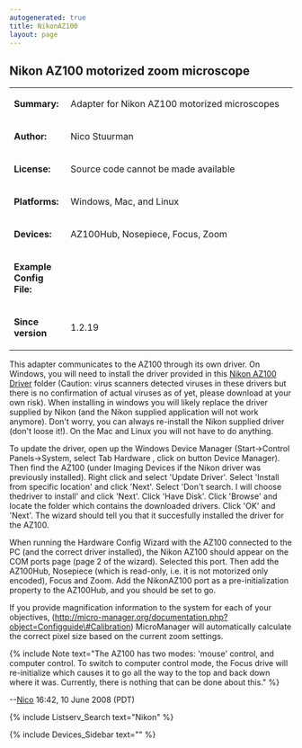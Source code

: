 ```yaml
---
autogenerated: true
title: NikonAZ100
layout: page
---
```


## Nikon AZ100 motorized zoom microscope

<table>

<tr>

<td markdown="1">

**Summary:**

</td>

<td markdown="1">

Adapter for Nikon AZ100 motorized microscopes

</td>

</tr>

<tr>

<td markdown="1">

**Author:**

</td>

<td markdown="1">

Nico Stuurman

</td>

</tr>

<tr>

<td markdown="1">

**License:**

</td>

<td markdown="1">

Source code cannot be made available

</td>

</tr>

<tr>

<td markdown="1">

**Platforms:**

</td>

<td markdown="1">

Windows, Mac, and Linux

</td>

</tr>

<tr>

<td markdown="1" valign='top'>

**Devices:**

</td>

<td markdown="1">

AZ100Hub, Nosepiece, Focus, Zoom

</td>

</tr>

<tr>

<td markdown="1" width=20%>

**Example Config File:**

</td>

<td markdown="1">

</td>

</tr>

<tr>

<td markdown="1" width=20%>

**Since version**

</td>

<td markdown="1">

1.2.19

</td>

</tr>

</table>

This adapter communicates to the AZ100 through its own driver. On
Windows, you will need to install the driver provided in this [Nikon
AZ100 Driver](http://valelab.ucsf.edu/~MM/drivers/media/NikonAZ100.zip) folder
(Caution: virus scanners detected viruses in these drivers but there is
no confirmation of actual viruses as of yet, please download at your own
risk). When installing in windows you will likely replace the driver
supplied by Nikon (and the Nikon supplied application will not work
anymore). Don't worry, you can always re-install the Nikon supplied
driver (don't loose it\!). On the Mac and Linux you will not have to do
anything.

To update the driver, open up the Windows Device Manager
(Start-\>Control Panels-\>System, select Tab Hardware , click on button
Device Manager). Then find the AZ100 (under Imaging Devices if the Nikon
driver was previously installed). Right click and select 'Update
Driver'. Select 'Install from specific location' and click 'Next'.
Select 'Don't search. I will choose thedriver to install' and click
'Next'. Click 'Have Disk'. Click 'Browse' and locate the folder which
contains the downloaded drivers. Click 'OK' and 'Next'. The wizard
should tell you that it succesfully installed the driver for the AZ100.

When running the Hardware Config Wizard with the AZ100 connected to the
PC (and the correct driver installed), the Nikon AZ100 should appear on
the COM ports page (page 2 of the wizard). Selected this port. Then add
the AZ100Hub, Nosepiece (which is read-only, i.e. it is not motorized
only encoded), Focus and Zoom. Add the NikonAZ100 port as a
pre-initialization property to the AZ100Hub, and you should be set to
go.

If you provide magnification information to the system for each of your
objectives,
(http://micro-manager.org/documentation.php?object=Configguide\#Calibration)
MicroManager will automatically calculate the correct pixel size based
on the current zoom settings.

{% include Note text="The AZ100 has two modes: 'mouse' control, and computer control.  To switch to computer control mode, the Focus drive will re-initialize which causes it to go all the way to the top and back down where it was.  Currently, there is nothing that can be done about this." %}

\--[Nico](User:Nico "wikilink") 16:42, 10 June 2008 (PDT)

{% include Listserv_Search text="Nikon" %}

{% include Devices_Sidebar text="" %}
